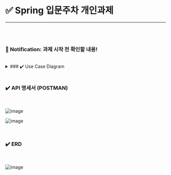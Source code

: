 # ✅ Spring 입문주차 개인과제 

--- 
<br><br>

### 📢 Notification: 과제 시작 전 확인할 내용!

<BR>

<details>
<summary>### ✔️ Use Case Diagram </summary>
<div markdown="1">


![image](https://github.com/gminnimk/MyScheduleAppServer/assets/165118770/febe417c-bd1a-484b-8b92-88550bd7feb9)

</div>
</details>
<BR>



      
### ✔️ API 명세서 (POSTMAN) 
<BR>

![image](https://github.com/gminnimk/MyScheduleAppServer/assets/165118770/23541bfc-44a3-4e82-9204-d25d08c740ad)


![image](https://github.com/gminnimk/MyScheduleAppServer/assets/165118770/9aa92a2e-f8a0-447f-8077-d3277ae2218f)



<BR>

### ✔️ ERD
<BR>

![image](https://github.com/gminnimk/MyScheduleAppServer/assets/165118770/0d109b9d-3d5b-4fdb-ba6d-1933dede94c7)

